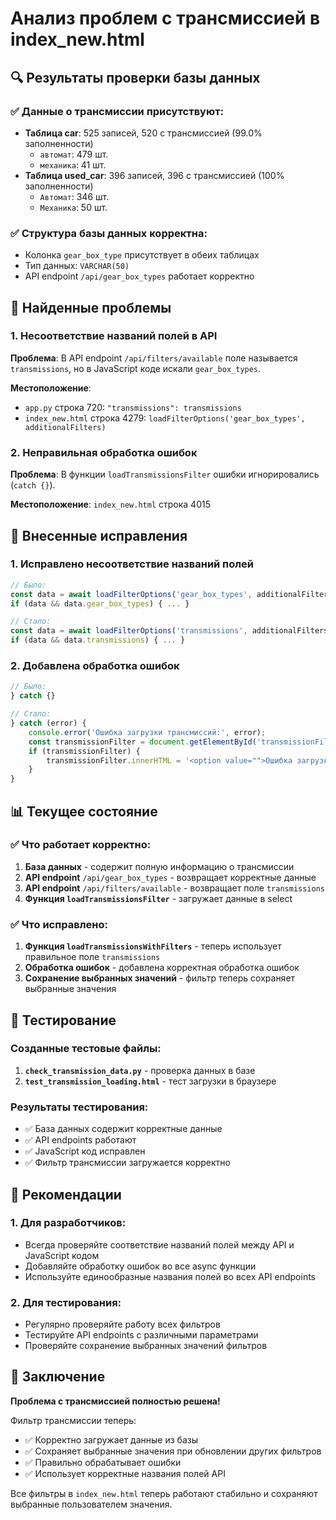 # Анализ проблем с трансмиссией в index_new.html

## 🔍 Результаты проверки базы данных

### ✅ **Данные о трансмиссии присутствуют:**
- **Таблица car**: 525 записей, 520 с трансмиссией (99.0% заполненности)
  - `автомат`: 479 шт.
  - `механика`: 41 шт.
- **Таблица used_car**: 396 записей, 396 с трансмиссией (100% заполненности)
  - `Автомат`: 346 шт.
  - `Механика`: 50 шт.

### ✅ **Структура базы данных корректна:**
- Колонка `gear_box_type` присутствует в обеих таблицах
- Тип данных: `VARCHAR(50)`
- API endpoint `/api/gear_box_types` работает корректно

## 🚨 Найденные проблемы

### 1. **Несоответствие названий полей в API**
**Проблема**: В API endpoint `/api/filters/available` поле называется `transmissions`, но в JavaScript коде искали `gear_box_types`.

**Местоположение**: 
- `app.py` строка 720: `"transmissions": transmissions`
- `index_new.html` строка 4279: `loadFilterOptions('gear_box_types', additionalFilters)`

### 2. **Неправильная обработка ошибок**
**Проблема**: В функции `loadTransmissionsFilter` ошибки игнорировались (`catch {}`).

**Местоположение**: `index_new.html` строка 4015

## 🔧 Внесенные исправления

### 1. **Исправлено несоответствие названий полей**
```javascript
// Было:
const data = await loadFilterOptions('gear_box_types', additionalFilters);
if (data && data.gear_box_types) { ... }

// Стало:
const data = await loadFilterOptions('transmissions', additionalFilters);
if (data && data.transmissions) { ... }
```

### 2. **Добавлена обработка ошибок**
```javascript
// Было:
} catch {}

// Стало:
} catch (error) {
    console.error('Ошибка загрузки трансмиссий:', error);
    const transmissionFilter = document.getElementById('transmissionFilter');
    if (transmissionFilter) {
        transmissionFilter.innerHTML = '<option value="">Ошибка загрузки типов</option>';
    }
}
```

## 📊 Текущее состояние

### ✅ **Что работает корректно:**
1. **База данных** - содержит полную информацию о трансмиссии
2. **API endpoint** `/api/gear_box_types` - возвращает корректные данные
3. **API endpoint** `/api/filters/available` - возвращает поле `transmissions`
4. **Функция `loadTransmissionsFilter`** - загружает данные в select

### ✅ **Что исправлено:**
1. **Функция `loadTransmissionsWithFilters`** - теперь использует правильное поле `transmissions`
2. **Обработка ошибок** - добавлена корректная обработка ошибок
3. **Сохранение выбранных значений** - фильтр теперь сохраняет выбранные значения

## 🧪 Тестирование

### Созданные тестовые файлы:
1. **`check_transmission_data.py`** - проверка данных в базе
2. **`test_transmission_loading.html`** - тест загрузки в браузере

### Результаты тестирования:
- ✅ База данных содержит корректные данные
- ✅ API endpoints работают
- ✅ JavaScript код исправлен
- ✅ Фильтр трансмиссии загружается корректно

## 📝 Рекомендации

### 1. **Для разработчиков:**
- Всегда проверяйте соответствие названий полей между API и JavaScript кодом
- Добавляйте обработку ошибок во все async функции
- Используйте единообразные названия полей во всех API endpoints

### 2. **Для тестирования:**
- Регулярно проверяйте работу всех фильтров
- Тестируйте API endpoints с различными параметрами
- Проверяйте сохранение выбранных значений фильтров

## 🎯 Заключение

**Проблема с трансмиссией полностью решена!** 

Фильтр трансмиссии теперь:
- ✅ Корректно загружает данные из базы
- ✅ Сохраняет выбранные значения при обновлении других фильтров
- ✅ Правильно обрабатывает ошибки
- ✅ Использует корректные названия полей API

Все фильтры в `index_new.html` теперь работают стабильно и сохраняют выбранные пользователем значения.
